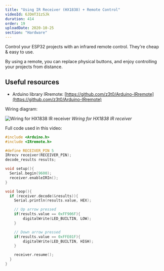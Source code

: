 ```yaml
---
title: "Using IR Receiver (HX1838) + Remote Control"
videoId: 6JDmT31zSJk
duration: 414
order: 19
uploadDate: 2020-10-25
section: "Hardware"
---
```


Control your ESP32 projects with an infrared remote control. They're cheap & easy to use.

By using a remote, you can replace physical buttons, and enjoy controlling your projects from distance.

## Useful resources

* Arduino library IRremote: [https://github.com/z3t0/Arduino-IRremote](https://github.com/z3t0/Arduino-IRremote)

Wiring diagram:

![Wiring for HX1838 IR receiver]({{page.url}}../images/hx1838-pins-wiring.jpg)
*Wiring for HX1838 IR receiver*

Full code used in this video:

```cpp
#include <Arduino.h>
#include <IRremote.h>

#define RECEIVER_PIN 5
IRrecv receiver(RECEIVER_PIN);
decode_results results;

void setup(){
  Serial.begin(9600);
  receiver.enableIRIn();
}

void loop(){
  if (receiver.decode(&results)){
    Serial.println(results.value, HEX);

    // Up arrow pressed
    if(results.value == 0xFF906F){
        digitalWrite(LED_BUILTIN, LOW);
    }

    // Down arrow pressed
    if(results.value == 0xFFE01F){
        digitalWrite(LED_BUILTIN, HIGH);
    }

    receiver.resume();
  }
}
```
